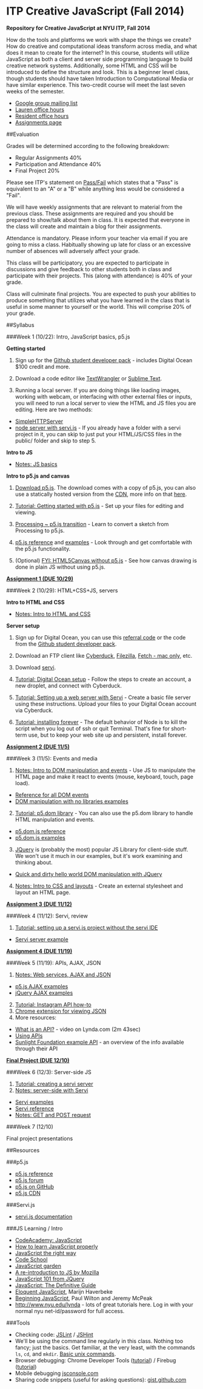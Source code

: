 ITP Creative JavaScript (Fall 2014)
===================================

__Repository for Creative JavaScript at NYU ITP, Fall 2014__

How do the tools and platforms we work with shape the things we create? How do creative and computational ideas transform across media, and what does it mean to create for the internet? In this course, students will utilize JavaScript as both a client and server side programming language to build creative network systems. Additionally, some HTML and CSS will be introduced to define the structure and look. This is a beginner level class, though students should have taken Introduction to Computational Media or have similar experience. This two-credit course will meet the last seven weeks of the semester.


* [Google group mailing list](https://groups.google.com/a/nyu.edu/forum/?hl=en#!forum/itp-creative-js-group)
* [Lauren office hours](https://itp.nyu.edu/inwiki/Signup/McCarthy)
* [Resident office hours](https://itp.nyu.edu/inwiki/)
* [Assignments page](https://github.com/lmccart/itp-creative-js/wiki/Assignments)

##Evaluation

Grades will be determined according to the following breakdown:
* Regular Assignments 40%
* Participation and Attendance 40%
* Final Project 20%

Please see ITP's statement on [Pass/Fail](http://help.itp.nyu.edu/academic-policies/pass-fail) which states that a "Pass" is equivalent to an "A" or a "B" while anything less would be considered a "Fail".

We will have weekly assignments that are relevant to material from the previous class. These assignments are required and you should be prepared to show/talk about them in class. It is expected that everyone in the class will create and maintain a blog for their assignments.

Attendance is mandatory. Please inform your teacher via email if you are going to miss a class. Habitually showing up late for class or an excessive number of absences will adversely affect your grade.

This class will be participatory, you are expected to participate in discussions and give feedback to other students both in class and participate with their projects. This (along with attendance) is 40% of your grade.

Class will culminate final projects. You are expected to push your abilities to produce something that utilizes what you have learned in the class that is useful in some manner to yourself or the world. This will comprise 20% of your grade.


##Syllabus


###Week 1 (10/22): Intro, JavaScript basics, p5.js

**Getting started**

1. Sign up for the [Github student developer pack](https://education.github.com/pack) - includes Digital Ocean $100 credit and more.

2. Download a code editor like [TextWrangler](http://www.barebones.com/products/textwrangler/) or [Sublime Text](http://www.sublimetext.com/).

3. Running a local server. If you are doing things like loading images, working with webcam, or interfacing with other external files or inputs, you will need to run a local server to view the HTML and JS files you are editing. Here are two methods:
  * [SimpleHTTPServer](https://github.com/lmccart/itp-creative-js/wiki/SimpleHTTPServer)
  * [node server with servi.js](https://github.com/antiboredom/servi.js/wiki/Setting-up-a-servi.js-project-without-the-servi-editor) - If you already have a folder with a servi project in it, you can skip to just put your HTML/JS/CSS files in the public/ folder and skip to step 5.


**Intro to JS**
* [Notes: JS basics](https://github.com/lmccart/p5.js/wiki/JavaScript-basics)

**Intro to p5.js and canvas**

1. [Download p5.js](http://p5js.org/download/). The download comes with a copy of p5.js, you can also use a statically hosted version from the [CDN](http://cdnjs.com/libraries/p5.js), more info on that [here](http://p5js.org/get-started/#file-setup).

2. [Tutorial: Getting started with p5.js](http://p5js.org/get-started/) - Set up your files for editing and viewing.

3. [Processing ~ p5.js transition](https://github.com/lmccart/p5.js/wiki/Processing-transition) - Learn to convert a sketch from Processing to p5.js.

4. [p5.js reference](http://p5js.org/reference/) and [examples](http://p5js.org/learn/#examples) - Look through and get comfortable with the p5.js functionality.

5. (Optional) [FYI: HTML5Canvas without p5.js](https://developer.mozilla.org/en-US/docs/Web/API/Canvas_API/Tutorial) - See how canvas drawing is done in plain JS without using p5.js.

**[Assignment 1 (DUE 10/29)](https://github.com/lmccart/itp-creative-js/wiki/Assignments#assignment-1-due-1029)**


###Week 2 (10/29): HTML+CSS+JS, servers

**Intro to HTML and CSS**
 
* [Notes: Intro to HTML and CSS](https://github.com/lmccart/p5.js/wiki/Intro-to-HTML-and-CSS)

**Server setup**

1. Sign up for Digital Ocean, you can use this [referral code](https://www.digitalocean.com/?refcode=4d83915eeae0) or the code from the [Github student developer pack](https://education.github.com/pack).

2. Download an FTP client like [Cyberduck](https://cyberduck.io/?l=en), [Filezilla](https://filezilla-project.org/), [Fetch - mac only](http://fetchsoftworks.com/), etc.

3. Download [servi](https://github.com/antiboredom/servi.js/releases).

4. [Tutorial: Digital Ocean setup](https://github.com/robynitp/networkedmedia/wiki/Digital-Ocean-Set-up) - Follow the steps to create an account, a new droplet, and connect with Cyberduck.

5. [Tutorial: Setting up a web server with Servi](https://github.com/robynitp/networkedmedia/wiki/Web-Servers-with-Servi) - Create a basic file server using these instructions. Upload your files to your Digital Ocean account via Cyberduck.

6. [Tutorial: installing forever](http://www.hacksparrow.com/keep-node-js-script-running-after-logging-out-from-shell.html) - The default behavior of Node is to kill the script when you log out of ssh or quit Terminal. That's fine for short-term use, but to keep your web site up and persistent, install forever.

**[Assignment 2 (DUE 11/5)](https://github.com/lmccart/itp-creative-js/wiki/Assignments#assignment-2-due-115)**


###Week 3 (11/5): Events and media

1. [Notes: Intro to DOM manipulation and events](https://github.com/lmccart/p5.js/wiki/Intro-to-DOM-manipulation-and-events) - Use JS to manipulate the HTML page and make it react to events (mouse, keyboard, touch, page load). 
  * [Reference for all DOM events](https://developer.mozilla.org/en-US/docs/Web/Events)
  * [DOM manipulation with no libraries examples](https://github.com/lmccart/itp-creative-js/tree/master/week3/02_dom_pure_js)

2. [Tutorial: p5.dom library](https://github.com/lmccart/p5.js/wiki/Beyond-the-canvas) - You can also use the p5.dom library to handle HTML manipulation and events.
  * [p5.dom.js reference](http://p5js.org/reference/#/libraries/p5.dom)
  * [p5.dom.js examples](https://github.com/lmccart/itp-creative-js/tree/master/week3/04_dom_p5)

3. [JQuery](http://jquery.com/) is (probably the most) popular JS Library for client-side stuff.  We won't use it much in our examples, but it's work examining and thinking about.
  * [Quick and dirty hello world DOM manipulation with JQuery](https://github.com/lmccart/itp-creative-js/blob/master/week3/03_dom_jquery/sketch.js)

4. [Notes: Intro to CSS and layouts](https://github.com/lmccart/p5.js/wiki/Intro-to-HTML-and-CSS#css) - Create an external stylesheet and layout an HTML page.

**[Assignment 3 (DUE 11/12)](https://github.com/lmccart/itp-creative-js/wiki/Assignments#assignment-3-due-1112)**


###Week 4 (11/12): Servi, review

1. [Tutorial: setting up a servi.js project without the servi IDE](https://github.com/antiboredom/servi.js/wiki/Setting-up-a-servi.js-project-without-the-servi-editor)
  * [Servi server example](https://github.com/lmccart/itp-creative-js/tree/master/week4/servi_serve_static)

**[Assignment 4 (DUE 11/19)](https://github.com/lmccart/itp-creative-js/wiki/Assignments#assignment-4-due-1119)**

###Week 5 (11/19): APIs, AJAX, JSON 

1. [Notes: Web services, AJAX and JSON](https://github.com/lmccart/p5.js/wiki/Loading-external-files:-AJAX,-XML,-JSON)
  * [p5.js AJAX examples](https://github.com/lmccart/itp-creative-js/tree/master/week5/01_p5_examples)
  * [jQuery AJAX examples](https://github.com/lmccart/itp-creative-js/tree/master/week5/02_jquery_examples)
2. [Tutorial: Instagram API how-to](https://github.com/robynitp/networkedmedia/wiki/Instagram-API-How-to)
3. [Chrome extension for viewing JSON](https://chrome.google.com/webstore/detail/jsonview/chklaanhfefbnpoihckbnefhakgolnmc?hl=en)
4. More resources:
  * [What is an API?](http://www.lynda.com/HTML-tutorials/What-API/619/61889-4.html) - video on Lynda.com (2m 43sec)
  * [Using APIs](https://gigaom.com/2010/10/29/using-apis-not-quite-as-hard-as-it-looks/)
  * [Sunlight Foundation example API](http://training.sunlightfoundation.com/module/unlocking-api/) - an overview of the info available through their API

**[Final Project (DUE 12/10)](https://github.com/lmccart/itp-creative-js/wiki/Assignments#final-project-due-1210)**

###Week 6 (12/3): Server-side JS

1. [Tutorial: creating a servi server](https://github.com/antiboredom/servi.js/wiki/Setting-up-a-servi.js-project-without-the-servi-editor)
2. [Notes: server-side with Servi](https://github.com/robynitp/networkedmedia/wiki/Week-5-Notes)
  * [Servi examples](https://github.com/lmccart/itp-creative-js/tree/master/week6/)
  * [Servi reference](https://github.com/antiboredom/servi.js/wiki)
  * [Notes: GET and POST request](https://github.com/shiffman/itp-networked-media/wiki/GET,-POST-with-p5)

###Week 7 (12/10)

Final project presentations



##Resources

###p5.js
* [p5.js reference](http://p5js.org/reference)
* [p5.js forum](http://forum.processing.org/two/)
* [p5.js on GitHub](https://github.com/lmccart/p5.js)
* [p5.js CDN](http://cdnjs.com/libraries/p5.js)

###Servi.js
* [servi.js documentation](https://github.com/antiboredom/servi.js/wiki)

###JS Learning / Intro
* [CodeAcademy: JavaScript](http://www.codecademy.com/tracks/javascript)
* [How to learn JavaScript properly](http://javascriptissexy.com/how-to-learn-javascript-properly/)
* [JavaScript the right way](http://www.jstherightway.org/)
* [Code School](https://www.codeschool.com/paths/javascript)
* [JavaScript garden](http://bonsaiden.github.io/JavaScript-Garden/)
* [A re-introduction to JS by Mozilla](https://developer.mozilla.org/en-US/docs/Web/JavaScript/A_re-introduction_to_JavaScript)
* [JavaScript 101 from JQuery](https://learn.jquery.com/javascript-101/)
* [JavaScript: The Definitive Guide](http://shop.oreilly.com/product/9780596000486.do)
* [Eloquent JavaScript](http://eloquentjavascript.net/contents.html), Marijn Haverbeke
* [Beginning JavaScript](http://www.amazon.com/Beginning-JavaScript-Paul-Wilton/dp/0470525932), Paul Wilton and Jeremy McPeak
* http://www.nyu.edu/lynda - lots of great tutorials here. Log in with your normal nyu net-id/password for full access.


###Tools
* Checking code: [JSLint](http://www.jslint.com/) / [JSHint](http://www.jshint.com)
* We'll be using the command line regularly in this class. Nothing too fancy; just the basics. Get familiar, at the very least, with the commands `ls`, `cd`, and `mkdir`. [Basic unix commands](http://www.webmonkey.com/2010/02/learn_enough_unix_for_your_resume/#Basic_Commands).
* Browser debugging: Chrome Developer Tools ([tutorial](https://developer.chrome.com/extensions/tut_debugging)) / Firebug ([tutorial](http://www.developerfusion.com/article/139949/debugging-javascript-with-firebug/))
* Mobile debugging [jsconsole.com](http://jsconsole.com)
* Sharing code snippets (useful for asking questions): [gist.github.com](http://gist.github.com)
